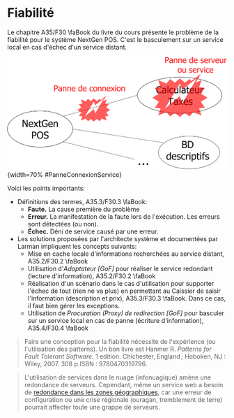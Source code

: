 # Fiabilité

Le chapitre A35/F30&nbsp;\faBook&nbsp;du livre du cours présente le problème de la fiabilité pour le système NextGen POS. 
C'est le basculement sur un service local en cas d'échec d'un service distant. 

![Comment tolérer une panne de connexion ou de service?](images/PanneConnexionService.png "Comment tolérer une panne de connexion ou de service?"){width=70% #PanneConnexionService}


Voici les points importants:

- Définitions des termes, A35.3/F30.3&nbsp;\faBook:
  - **Faute.** La cause première du problème
  - **Erreur.** La manifestation de la faute lors de l'exécution. Les erreurs sont détectées (ou non).
  - **Échec.** Déni de service causé par une erreur.
- Les solutions proposées par l'architecte système et documentées par Larman impliquent les concepts suivants:
  - Mise en cache locale d'informations recherchées au service distant, A35.2/F30.2&nbsp;\faBook
  - Utilisation d'*Adaptateur \[GoF\]* pour réaliser le service redondant (lecture d'information), A35.2/F30.2&nbsp;\faBook&nbsp;
  - Réalisation d'un scénario dans le cas d'utilisation pour supporter l'échec de tout (rien ne va plus) en permettant au Caissier de saisir l'information (description et prix), A35.3/F30.3&nbsp;\faBook.
  Dans ce cas, il faut bien gérer les exceptions.
  - Utilisation de *Procuration (Proxy) de redirection \[GoF\]* pour basculer sur un service local en cas de panne (écriture d'information), A35.4/F30.4&nbsp;\faBook

> Faire une conception pour la fiabilité nécessite de l'expérience (ou l'utilisation des patterns). Un bon livre est Hanmer R. *Patterns for Fault Tolerant Software.* 1 edition. Chichester, England ; Hoboken, NJ : Wiley, 2007. 308 p.ISBN : 9780470319796.


> L'utilisation de services dans le nuage (infonuagique) amène une redondance de serveurs. 
> Cependant, même un service web a besoin de [redondance dans les zones géographiques](https://aws.amazon.com/about-aws/global-infrastructure/), car une erreur de configuration ou une crise régionale (ouragan, tremblement de terre) pourrait affecter toute une grappe de serveurs.




